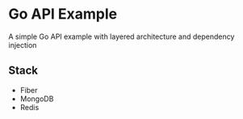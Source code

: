 # Go API Example

A simple Go API example with layered architecture and dependency injection

## Stack

- Fiber
- MongoDB
- Redis
